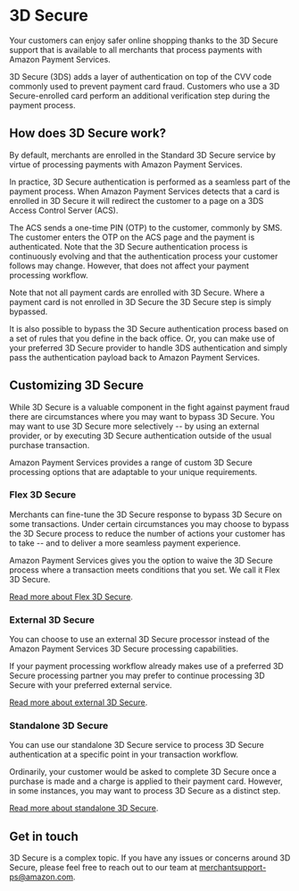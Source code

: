 3D Secure
=========

Your customers can enjoy safer online shopping thanks to the 3D Secure
support that is available to all merchants that process payments with
Amazon Payment Services.

3D Secure (3DS) adds a layer of authentication on top of the CVV code
commonly used to prevent payment card fraud. Customers who use a 3D
Secure-enrolled card perform an additional verification step during the
payment process.

How does 3D Secure work?
------------------------

By default, merchants are enrolled in the Standard 3D Secure service by
virtue of processing payments with Amazon Payment Services.

In practice, 3D Secure authentication is performed as a seamless part of
the payment process. When Amazon Payment Services detects that a card is
enrolled in 3D Secure it will redirect the customer to a page on a 3DS
Access Control Server (ACS).

The ACS sends a one-time PIN (OTP) to the customer, commonly by SMS. The
customer enters the OTP on the ACS page and the payment is
authenticated. Note that the 3D Secure authentication process is
continuously evolving and that the authentication process your customer
follows may change. However, that does not affect your payment
processing workflow.

Note that not all payment cards are enrolled with 3D Secure. Where a
payment card is not enrolled in 3D Secure the 3D Secure step is simply
bypassed.

It is also possible to bypass the 3D Secure authentication process based
on a set of rules that you define in the back office. Or, you can make
use of your preferred 3D Secure provider to handle 3DS authentication
and simply pass the authentication payload back to Amazon Payment
Services.

Customizing 3D Secure
---------------------

While 3D Secure is a valuable component in the fight against payment
fraud there are circumstances where you may want to bypass 3D Secure.
You may want to use 3D Secure more selectively -- by using an external
provider, or by executing 3D Secure authentication outside of the usual
purchase transaction.

Amazon Payment Services provides a range of custom 3D Secure processing
options that are adaptable to your unique requirements.

### Flex 3D Secure 

Merchants can fine-tune the 3D Secure response to bypass 3D Secure on
some transactions. Under certain circumstances you may choose to bypass
the 3D Secure process to reduce the number of actions your customer has
to take -- and to deliver a more seamless payment experience.

Amazon Payment Services gives you the option to waive the 3D Secure
process where a transaction meets conditions that you set. We call it
Flex 3D Secure.

[Read more about Flex 3D Secure](54b.md).

### External 3D Secure 

You can choose to use an external 3D Secure processor instead of the
Amazon Payment Services 3D Secure processing capabilities.

If your payment processing workflow already makes use of a preferred 3D
Secure processing partner you may prefer to continue processing 3D
Secure with your preferred external service.

[Read more about external 3D Secure](54c.md).

### Standalone 3D Secure 

You can use our standalone 3D Secure service to process 3D Secure
authentication at a specific point in your transaction workflow.

Ordinarily, your customer would be asked to complete 3D Secure once a
purchase is made and a charge is applied to their payment card. However,
in some instances, you may want to process 3D Secure as a distinct step.

[Read more about standalone 3D Secure](54d.md).

Get in touch
------------

3D Secure is a complex topic. If you have any issues or concerns around
3D Secure, please feel free to reach out to our team at
<merchantsupport-ps@amazon.com>.
